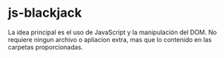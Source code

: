 # js-blackjack
La idea principal es el uso de JavaScript y la manipulación del DOM.
No requiere ningun archivo o apliacion extra, mas que lo contenido en las carpetas proporcionadas.
